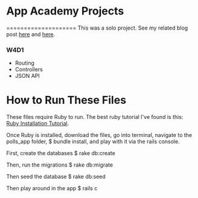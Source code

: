 # App Academy Projects
====================
This was a solo project. See my related blog post [here](http://blog.cssherry.com/post/108063576009/w5d2-rails-lite) and [here](http://blog.cssherry.com/post/108159254529/w5d3-finishing-rails-lite).

### W4D1
* Routing
* Controllers
* JSON API

# How to Run These Files
These files require Ruby to run. The best ruby tutorial I've found is this: [Ruby Installation Tutorial](http://installrails.com/steps).

Once Ruby is installed, download the files, go into terminal, navigate to the polls_app folder, $ bundle install, and play with it via the rails console.

First, create the databases
$ rake db:create

Then, run the migrations
$ rake db:migrate

Then seed the database
$ rake db:seed

Then play around in the app
$ rails c
